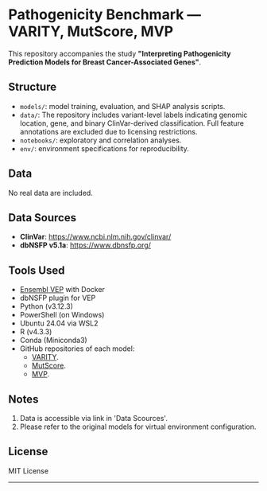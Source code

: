 # Pathogenicity Benchmark — VARITY, MutScore, MVP

This repository accompanies the study **"Interpreting Pathogenicity Prediction Models for Breast Cancer-Associated Genes"**.

## Structure
- `models/`: model training, evaluation, and SHAP analysis scripts.
- `data/`: The repository includes variant-level labels indicating genomic location, gene, and binary ClinVar-derived classification. Full feature annotations are excluded due to licensing restrictions.
- `notebooks/`: exploratory and correlation analyses.
- `env/`: environment specifications for reproducibility.

## Data
No real data are included.  

## Data Sources
- **ClinVar**: https://www.ncbi.nlm.nih.gov/clinvar/
- **dbNSFP v5.1a**: https://www.dbnsfp.org/

## Tools Used
- [Ensembl VEP](https://www.ensembl.org/info/docs/tools/vep/index.html) with Docker
- dbNSFP plugin for VEP
- Python (v3.12.3)
- PowerShell (on Windows)
- Ubuntu 24.04 via WSL2
- R (v4.3.3)
- Conda (Miniconda3)
- GitHub repositories of each model:
   - [VARITY](https://github.com/joewuca/varity).
   - [MutScore](https://github.com/mquinodo/MutScore).
   - [MVP](https://github.com/ShenLab/missense).


## Notes
1. Data is accessible via link in 'Data Scources'.
2. Please refer to the original models for virtual environment configuration.

## License
MIT License

---